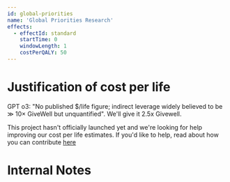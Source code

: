 ```yaml
---
id: global-priorities
name: 'Global Priorities Research'
effects:
  - effectId: standard
    startTime: 0
    windowLength: 1
    costPerQALY: 50
---
```


# Justification of cost per life

GPT o3: "No published $/life figure; indirect leverage widely believed to be ≫ 10× GiveWell but unquantified". We'll give it 2.5x Givewell.

This project hasn't officially launched yet and we're looking for help improving our cost per life estimates.
If you'd like to help, read about how you can contribute [here](https://github.com/impactlist/impactlist/blob/master/CONTRIBUTING.md)

# Internal Notes
